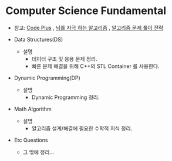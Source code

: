 # Computer Science Fundamental

- 참고: [Code Plus](https://code.plus/main) , [뇌를 자극 하는 알고리즘](http://www.yes24.com/24/Goods/3524901?Acode=101) ,
        [알고리즘 문제 풀이 전략](http://www.yes24.com/24/goods/25766256) 


- Data Structures(DS)
  * 설명 
     * 데이터 구조 및 응용 문제 정리.
     * 빠른 문제 해결을 위해 C++의 STL Container 를 사용한다.

- Dynamic Programming(DP)
  * 설명 
     * Dynamic Programming 정리.

- Math Algorithm
  * 설명 
    * 알고리즘 설계/해결에 필요한 수학적 지식 정리.

- Etc Questions
  * 그 밖에 정리... 
